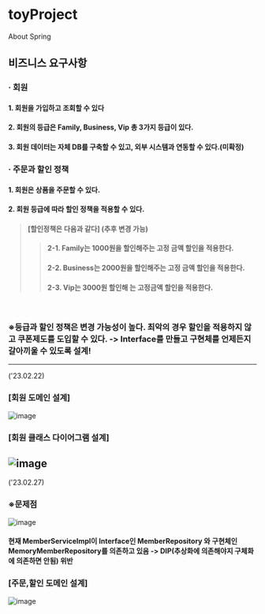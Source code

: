 # toyProject
About Spring

## 비즈니스 요구사항
### · 회원
#### 1. 회원을 가입하고 조회할 수 있다
#### 2. 회원의 등급은 Family, Business, Vip 총 3가지 등급이 있다.
#### 3. 회원 데이터는 자체 DB를 구축할 수 있고, 외부 시스템과 연동할 수 있다.(미확정)
### · 주문과 할인 정책
#### 1. 회원은 상품을 주문할 수 있다.
#### 2. 회원 등급에 따라 할인 정책을 적용할 수 있다.
> #### [할인정책은 다음과 같다] (추후 변경 가능)
>   > #### 2-1. Family는 1000원을 할인해주는 고정 금액 할인을 적용한다.
>   > #### 2-2. Business는 2000원을 할인해주는 고정 금액 할인을 적용한다.
>   > #### 2-3. Vip는 3000원 할인해 는 고정금액 할인을 적용한다.
<br>

### ※등급과 할인 정책은 변경 가능성이 높다. 최악의 경우 할인을 적용하지 않고 쿠폰제도를 도입할 수 있다. -> Interface를 만들고 구현체를 언제든지 갈아끼울 수 있도록 설계!
----------------------------------------------------------------------------------
('23.02.22)
### [회원 도메인 설계]
![image](https://user-images.githubusercontent.com/51987233/220662559-47172227-c67c-4869-ae7c-ef402190ef4a.png)

### [회원 클래스 다이어그램 설계]
![image](https://user-images.githubusercontent.com/51987233/220662671-b3832cc6-b13b-463c-a710-e50b3a435d9a.png)
----------------------------------------------------------------------------------
('23.02.27)
### ※문제점
![image](https://user-images.githubusercontent.com/51987233/221590967-a39effc0-cf77-45c6-b5ed-e93f085f20da.png)
#### 현재 MemberServiceImpl이 Interface인 MemberRepository 와 구현체인 MemoryMemberRepository를 의존하고 있음 -> DIP(추상화에 의존해야지 구체화에 의존하면 안됨) 위반

### [주문,할인 도메인 설계]
![image](https://user-images.githubusercontent.com/51987233/221600023-87ad886d-eeca-432d-9e88-b94514217fbe.png)
